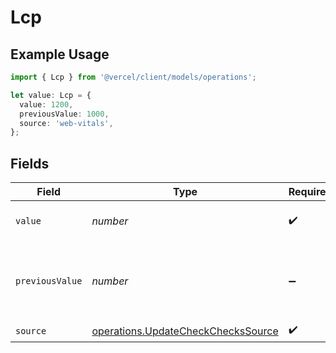 # Lcp

## Example Usage

```typescript
import { Lcp } from '@vercel/client/models/operations';

let value: Lcp = {
  value: 1200,
  previousValue: 1000,
  source: 'web-vitals',
};
```

## Fields

| Field           | Type                                                                                     | Required           | Description                                                | Example |
| --------------- | ---------------------------------------------------------------------------------------- | ------------------ | ---------------------------------------------------------- | ------- |
| `value`         | _number_                                                                                 | :heavy_check_mark: | Largest Contentful Paint value                             | 1200    |
| `previousValue` | _number_                                                                                 | :heavy_minus_sign: | Previous Largest Contentful Paint value to display a delta | 1000    |
| `source`        | [operations.UpdateCheckChecksSource](../../models/operations/updatecheckcheckssource.md) | :heavy_check_mark: | N/A                                                        |         |
